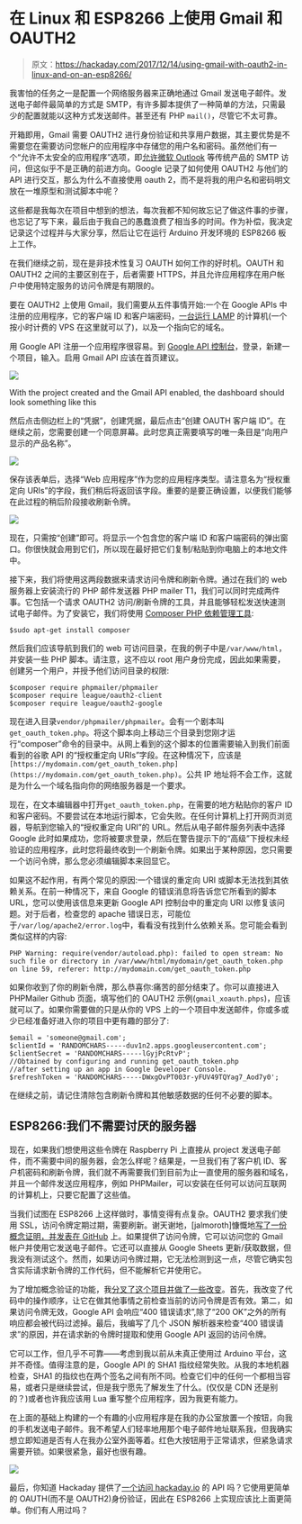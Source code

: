 # 在 Linux 和 ESP8266 上使用 Gmail 和 OAUTH2

> 原文：<https://hackaday.com/2017/12/14/using-gmail-with-oauth2-in-linux-and-on-an-esp8266/>

我害怕的任务之一是配置一个网络服务器来正确地通过 Gmail 发送电子邮件。发送电子邮件最简单的方式是 SMTP，有许多脚本提供了一种简单的方法，只需最少的配置就能以这种方式发送邮件。甚至还有 PHP `mail()`，尽管它不太可靠。

开箱即用，Gmail 需要 OAUTH2 进行身份验证和共享用户数据，其主要优势是不需要您在需要访问您帐户的应用程序中存储您的用户名和密码。虽然他们有一个“允许不太安全的应用程序”选项，即[允许微软 Outlook](http://support.microsoft.com/en-us/help/2984937/outlook-cannot-connect-to-gmail-after-july-15--2014) 等传统产品的 SMTP 访问，但这似乎不是正确的前进方向。Google 记录了如何使用 OAUTH2 与他们的 API 进行交互，那么为什么不直接使用 oauth 2，而不是将我的用户名和密码明文放在一堆原型和测试脚本中呢？

这些都是我每次在项目中想到的想法，每次我都不知何故忘记了做这件事的步骤，也忘记了写下来，最后由于我自己的愚蠢浪费了相当多的时间。作为补偿，我决定记录这个过程并与大家分享，然后让它在运行 Arduino 开发环境的 ESP8266 板上工作。

在我们继续之前，现在是非技术性复习 OAUTH 如何工作的好时机。OAUTH 和 OAUTH2 之间的主要区别在于，后者需要 HTTPS，并且允许应用程序在用户帐户中使用特定服务的访问令牌是有期限的。

要在 OAUTH2 上使用 Gmail，我们需要从五件事情开始:一个在 Google APIs 中注册的应用程序，它的客户端 ID 和客户端密码，[一台运行 LAMP](http://en.wikipedia.org/wiki/LAMP_(software_bundle)) 的计算机(一个按小时计费的 VPS 在这里就可以了)，以及一个指向它的域名。

用 Google API 注册一个应用程序很容易。到 [Google API 控制台](http://console.developers.google.com/apis/)，登录，新建一个项目，输入。启用 Gmail API 应该在首页建议。

![](img/cf612354bc4e82299edfd478478923cf.png)

With the project created and the Gmail API enabled, the dashboard should look something like this

然后点击侧边栏上的“凭据”，创建凭据，最后点击“创建 OAUTH 客户端 ID”。在继续之前，您需要创建一个同意屏幕。此时您真正需要填写的唯一条目是“向用户显示的产品名称”。

![](img/77b4a321dfe01465105ae904fe55afeb.png)

保存该表单后，选择“Web 应用程序”作为您的应用程序类型。请注意名为“授权重定向 URIs”的字段，我们稍后将返回该字段。重要的是要正确设置，以便我们能够在此过程的稍后阶段接收刷新令牌。

![](img/5a79387828e32904ad6b06bce3a15cda.png)

现在，只需按“创建”即可。将显示一个包含您的客户端 ID 和客户端密码的弹出窗口。你很快就会用到它们，所以现在最好把它们复制/粘贴到你电脑上的本地文件中。

接下来，我们将使用这两段数据来请求访问令牌和刷新令牌。通过在我们的 web 服务器上安装流行的 PHP 邮件发送器 PHP mailer T1，我们可以同时完成两件事。它包括一个请求 OAUTH2 访问/刷新令牌的工具，并且能够轻松发送快速测试电子邮件。为了安装它，我们将使用 [Composer PHP 依赖管理工具](http://getcomposer.org):

```
$sudo apt-get install composer
```

然后我们应该导航到我们的 web 可访问目录，在我的例子中是`/var/www/html`，并安装一些 PHP 脚本。请注意，这不应以 root 用户身份完成，因此如果需要，创建另一个用户，并授予他们访问目录的权限:

```
$composer require phpmailer/phpmailer
$composer require league/oauth2-client
$composer require league/oauth2-google
```

现在进入目录`vendor/phpmailer/phpmailer`。会有一个剧本叫`get_oauth_token.php`。将这个脚本向上移动三个目录到您刚才运行“composer”命令的目录中。从网上看到的这个脚本的位置需要输入到我们前面看到的谷歌 API 的“授权重定向 URIs”字段。在这种情况下，应该是`[https://mydomain.com/get_oauth_token.php](https://mydomain.com/get_oauth_token.php)`。公共 IP 地址将不会工作，这就是为什么一个域名指向你的网络服务器是一个要求。

现在，在文本编辑器中打开`get_oauth_token.php`，在需要的地方粘贴你的客户 ID 和客户密码。不要尝试在本地运行脚本，它会失败。在任何计算机上打开网页浏览器，导航到您输入的“授权重定向 URI”的 URL。然后从电子邮件服务列表中选择 Google 此时如果成功，您将被要求登录，然后在警告提示下的“高级”下授权未经验证的应用程序，此时您将最终收到一个刷新令牌。如果出于某种原因，您只需要一个访问令牌，那么您必须编辑脚本来回显它。

如果这不起作用，有两个常见的原因:一个错误的重定向 URI 或脚本无法找到其依赖关系。在前一种情况下，来自 Google 的错误消息将告诉您它所看到的脚本 URL，您可以使用该信息来更新 Google API 控制台中的重定向 URI 以修复该问题。对于后者，检查您的 apache 错误日志，可能位于`/var/log/apache2/error.log`中，看看没有找到什么依赖关系。您可能会看到类似这样的内容:

```
PHP Warning: require(vendor/autoload.php): failed to open stream: No such file or directory in /var/www/html/mydomain/get_oauth_token.php on line 59, referer: http://mydomain.com/get_oauth_token.php
```

如果你收到了你的刷新令牌，那么恭喜你:痛苦的部分结束了。你可以直接进入 PHPMailer Github 页面，填写他们的 OAUTH2 示例(`gmail_xoauth.phps`)，应该就可以了。如果你需要做的只是从你的 VPS 上的一个项目中发送邮件，你或多或少已经准备好进入你的项目中更有趣的部分了:

```
$email = 'someone@gmail.com';
$clientId = 'RANDOMCHARS-----duv1n2.apps.googleusercontent.com';
$clientSecret = 'RANDOMCHARS-----lGyjPcRtvP';
//Obtained by configuring and running get_oauth_token.php
//after setting up an app in Google Developer Console.
$refreshToken = 'RANDOMCHARS-----DWxgOvPT003r-yFUV49TQYag7_Aod7y0';
```

在继续之前，请记住清除包含刷新令牌和其他敏感数据的任何不必要的脚本。

## ESP8266:我们不需要讨厌的服务器

现在，如果我们想使用这些令牌在 Raspberry Pi 上直接从 project 发送电子邮件，而不需要中间的服务器，会怎么样呢？结果是，一旦我们有了客户机 ID、客户机密码和刷新令牌，我们就不再需要我们到目前为止一直使用的服务器和域名，并且一个邮件发送应用程序，例如 PHPMailer，可以安装在任何可以访问互联网的计算机上，只要它配置了这些值。

当我们试图在 ESP8266 上这样做时，事情变得有点复杂。OAUTH2 要求我们使用 SSL，访问令牌定期过期，需要刷新。谢天谢地，[jalmoroth]慷慨地[写了一份概念证明，并发表在 GitHub](http://github.com/jalmeroth/ESP8266-OAUTH2) 上。如果提供了访问令牌，它可以访问您的 Gmail 帐户并使用它发送电子邮件。它还可以直接从 Google Sheets 更新/获取数据，但我没有测试这个。然而，如果访问令牌过期，它无法检测到这一点，尽管它确实包含实际请求新令牌的工作代码，但不能解析它并使用它。

为了增加概念验证的功能，我[分叉了这个项目并做了一些改变](http://github.com/seanboyce/ESP8266-OAUTH2)。首先，我改变了代码中的操作顺序，让它在做其他事情之前检查当前的访问令牌是否有效。第二，如果访问令牌无效，Google API 会响应“400 错误请求”,除了“200 OK”之外的所有响应都会被代码过滤掉。最后，我编写了几个 JSON 解析器来检查“400 错误请求”的原因，并在请求新的令牌时提取和使用 Google API 返回的访问令牌。

它可以工作，但几乎不可靠——考虑到我以前从未真正使用过 Arduino 平台，这并不奇怪。值得注意的是，Google API 的 SHA1 指纹经常失败。从我的本地机器检查，SHA1 的指纹也在两个签名之间有所不同。检查它们中的任何一个都相当容易，或者只是继续尝试，但是我宁愿先了解发生了什么。(仅仅是 CDN 还是别的？)或者也许我应该用 Lua 重写整个应用程序，因为我更有能力。

在上面的基础上构建的一个有趣的小应用程序是在我的办公室放置一个按钮，向我的手机发送电子邮件。我不希望人们轻率地用那个电子邮件地址联系我，但我确实想立即知道是否有人在我办公室外面等着。红色大按钮用于正常请求，但紧急请求需要开锁。如果很紧急，最好也很有趣。

![](img/e59033fb8e22087b8e4c649f8f605916.png)

最后，你知道 Hackaday 提供了[一个访问 hackaday.io](http://hackaday.io/project/5602-hackaday-api) 的 API 吗？它使用更简单的 OAUTH(而不是 OAUTH2)身份验证，因此在 ESP8266 上实现应该比上面更简单。你们有人用过吗？